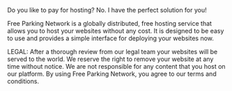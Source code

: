 Do you like to pay for hosting? No. I have the perfect solution for you!

Free Parking Network is a globally distributed, free hosting service that allows you to host your websites without any cost. It is designed to be easy to use and provides a simple interface for deploying your websites now.

LEGAL: After a thorough review from our legal team your websites will be served to the world. We reserve the right to remove your website at any time without notice. We are not responsible for any content that you host on our platform. By using Free Parking Network, you agree to our terms and conditions.
